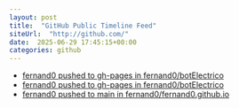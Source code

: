 ```yaml
---
layout: post
title:  "GitHub Public Timeline Feed"
siteUrl:  "http://github.com/"
date:  2025-06-29 17:45:15+00:00
categories: github
---
```

*  [fernand0 pushed to gh-pages in fernand0/botElectrico](https://github.com/fernand0/botElectrico/compare/435ff21bbb...7cd17d3b92)
*  [fernand0 pushed to gh-pages in fernand0/botElectrico](https://github.com/fernand0/botElectrico/compare/114c6728ac...ef43707517)
*  [fernand0 pushed to main in fernand0/fernand0.github.io](https://github.com/fernand0/fernand0.github.io/compare/36e4f8c957...390ed715be)
